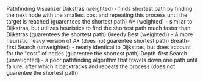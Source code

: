 Pathfinding Visualizer
Dijkstras (weighted) - finds shortest path by finding the next node with the smallest cost and repeating this process until the target is reached (guarentees the shortest path)
A* (weighted) - similar to Dijkstras, but utilizes heuristics to find the shortest path much faster than Dijkstras (guarentees the shortest path)
Greedy Best (weighted)) - A more heuristic heavy version of A* (does not guarentee shortest path)
Breath-first Search (unweighted) - nearly identical to Dijkstras, but does account for the "cost" of nodes (guarentee the shortest path)
Depth-first Search (unweighted) - a poor pathfinding algorithm that travels down one path until failure, after which it backtracks and repeats the process (does not guarentee the shortest path)
